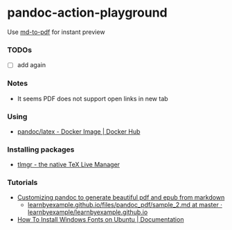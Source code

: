 pandoc-action-playground
========================
Use [md-to-pdf](https://md-to-pdf.fly.dev/) for instant preview

### TODOs
- [ ] add again

### Notes
- It seems PDF does not support open links in new tab
 
### Using
- [pandoc/latex - Docker Image | Docker Hub](https://hub.docker.com/r/pandoc/latex)

### Installing packages
- [tlmgr - the native TeX Live Manager](https://www.tug.org/texlive/doc/tlmgr.html)

### Tutorials
- [Customizing pandoc to generate beautiful pdf and epub from markdown](https://learnbyexample.github.io/customizing-pandoc/)
    - [learnbyexample.github.io/files/pandoc_pdf/sample_2.md at master · learnbyexample/learnbyexample.github.io](https://github.com/learnbyexample/learnbyexample.github.io/blob/master/files/pandoc_pdf/sample_2.md)
- [How To Install Windows Fonts on Ubuntu | Documentation](https://docs.groupdocs.com/viewer/java/how-to-install-windows-fonts-on-ubuntu/)
